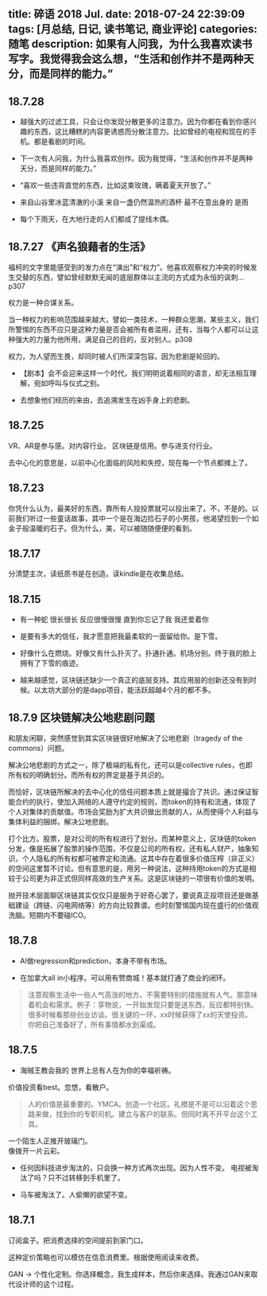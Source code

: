 title: 碎语 2018 Jul.
date: 2018-07-24 22:39:09
tags: [月总结, 日记, 读书笔记, 商业评论]
categories: 随笔
description: 如果有人问我，为什么我喜欢读书写字。我觉得我会这么想，“生活和创作并不是两种天分，而是同样的能力。”
---

## 18.7.28
- 越强大的过滤工具，只会让你发现分散更多的注意力。因为你都在看到你感兴趣的东西，这比糟糕的内容更诱惑而分散注意力。比如曾经的电视和现在的手机。都是看剧的时间。

- 下一次有人问我，为什么我喜欢创作。因为我觉得，“生活和创作并不是两种天分，而是同样的能力。”

- “喜欢一些违背直觉的东西，比如这束玫瑰，瞒着夏天开放了。”

- 来自山谷里冰蓝清澈的小溪 
来自一盏仍然温热的酒杯
最不在意出身的 是雨 

- 每个下雨天，在大地行走的人们都成了提线木偶。

## 18.7.27 《声名狼藉者的生活》

福柯的文字里能感受到的发力点在“演出”和“权力”。他喜欢观察权力冲突的时候发生交替的东西，譬如曾经默默无闻的底层群体以主流的方式成为永恒的讽刺…p307

权力是一种合谋关系。

当一种权力的影响范围越来越大，譬如一类技术，一种群众思潮，某些主义，我们所警惕的东西不应只是这种力量是否会被所有者滥用，还有，当每个人都可以让这种强大的力量为他所用，满足自己的目的，反对别人。p308

权力，为人望而生畏，却同时被人们所深深包容。因为悲剧是轮回的。

- 【剧本】会不会迎来这样一个时代，我们明明说着相同的语言，却无法相互理解，宛如呼叫与仪式之别。

- 去想象他们经历的来由，去追溯发生在凶手身上的悲剧。


## 18.7.25

VR、AR是参与感。对内容行业。
区块链是信用。参与进支付行业。

去中心化的意思是，以前中心化面临的风险和失控，现在每一个节点都摊上了。


## 18.7.23

你凭什么认为，最美好的东西，靠所有人投投票就可以投出来了。不，不是的。以前我们听过一些童话故事，其中一个是在海边捡石子的小男孩，他渴望捡到一个如金子般温暖的石子。但为什么，美，可以被随随便便的看到。

## 18.7.17

分清楚主次，读纸质书是在创造。读kindle是在收集总结。


## 18.7.15

- 有一种蛇 很长很长 反应很慢很慢 直到你忘记了我 我还爱着你

- 是要有多大的信任，我才愿意把我最柔软的一面留给你。是下雪。

- 好像什么在燃烧。好像又有什么扑灭了。扑通扑通。机场分别。终于我的脸上拥有了下雪的痕迹。

- 越来越感觉，区块链还缺少一个真正的底层支持。其应用层的创新还没有到时候。以太坊大部分的是dapp项目，能活跃超越4个月的都不多。

## 18.7.9 区块链解决公地悲剧问题

和朋友闲聊，突然感觉到其实区块链很好地解决了公地悲剧（tragedy of the commons）问题。
 
解决公地悲剧的方式之一，除了极端的私有化，还可以是collective rules，也即所有权的明确划分。而所有权的界定是基于共识的。
 
而恰好，区块链所解决的去中心化的信任问题本质上就是撮合了共识。通过保证智能合约的执行，使加入网络的人遵守约定的规则，而token的持有和流通，体现了个人对集体的贡献值。市场会奖励为扩大共识做出贡献的人，从而使得个人利益与集体利益的捆绑，解决公地悲剧。
 
打个比方。股票，是对公司的所有权进行了划分。而某种意义上，区块链的token分发，像是拓展了股票的操作范围，不仅是公司的所有权，还有私人财产，抽象知识，个人隐私的所有权都可被界定和流通。这其中存在着很多价值压榨（非正义）的空间这里暂不讨论。但有意思的是，用另一种说法，这种持用token的方式是相较于公司更为非正式但同样高效的生产关系。这是区块链的一项很有价值的发明。
  
抛开技术层面聊区块链其实仅仅只是服务于好奇心罢了，要说真正投项目还是做基础建设（跨链、闪电网络等）的方向比较靠谱。也时刻警惕国内现在盛行的价值观洗脑。短期内不要碰ICO。


## 18.7.8

- AI做regression和prediction，本身不带有市场。

- 在加拿大all in小程序。可以用有赞商城！基本就打通了商业的闭环。

> 注意观察生活中一些人气高涨的地方。不需要特别的措施就有人气。那意味着机会和需求。例子：享物说，一开始发现只要是送东西，反应都特别快。
> 很多时候看那些创业访谈。很关键的一环，xx时候获得了xx的天使投资。你把自己准备好了，所有事情都水到渠成。

## 18.7.5

- 海贼王教会我的 世界上总有人在为你的幸福祈祷。

价值投资看best。忽悠，看散户。

> 人的价值是最重要的。YMCA。创造一个社区。礼橙是不是可以沿着这个思路来做，找到你的专职司机。建立与客户的联系。但同时离不开平台这个工具。


一个陌生人正推开玻璃门。   
像拨开一片云彩。
  

- 任何因科技进步淘汰的，只会换一种方式再次出现。因为人性不变。
电视被淘汰了吗？只不过转移到手机里了。

- 马车被淘汰了。人偷懒的欲望不变。


## 18.7.1

订阅盒子。把消费选择的空间提前到家门口。

这种定价策略也可以模仿在信息消费里。根据使用阅读来收费。

GAN -> 个性化定制。你选择概念，我生成样本，然后你来选择。我通过GAN来取代设计师的这个过程。

